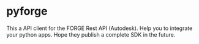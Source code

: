 # pyforge
This a API client for the FORGE Rest API (Autodesk). Help you to integrate your python apps. Hope they publish a complete SDK in the future.
